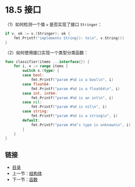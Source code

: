 # 18.5 接口

（1）如何检测一个值 `v` 是否实现了接口 `Stringer`：

```go
if v, ok := v.(Stringer); ok {
    fmt.Printf("implements String(): %s\n", v.String())
}
```

（2）如何使用接口实现一个类型分类函数：
```go
func classifier(items ...interface{}) {
    for i, x := range items {
        switch x.(type) {
        case bool:
            fmt.Printf("param #%d is a bool\n", i)
        case float64:
            fmt.Printf("param #%d is a float64\n", i)
        case int, int64:
            fmt.Printf("param #%d is an int\n", i)
        case nil:
            fmt.Printf("param #%d is nil\n", i)
        case string:
            fmt.Printf("param #%d is a string\n", i)
        default:
            fmt.Printf("param #%d’s type is unknown\n", i)
        }
    }
}
```

## 链接

- [目录](directory.md)
- 上一节：[结构体](18.4.md)
- 下一节：[函数](18.6.md)
